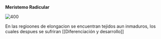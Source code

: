 **Meristemo Radicular**

![400](https://i.imgur.com/Y8x8nqH.png)

En las regioones de elongacion se encuentran tejidos aun inmaduros, los cuales despues se sufriran [[Diferenciación y desarrollo]]